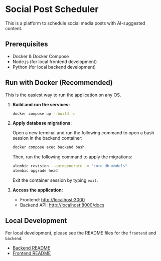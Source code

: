 # Social Post Scheduler

This is a platform to schedule social media posts with AI-suggested content.

## Prerequisites

- Docker & Docker Compose
- Node.js (for local frontend development)
- Python (for local backend development)

## Run with Docker (Recommended)

This is the easiest way to run the application on any OS.

1.  **Build and run the services:**

    ```bash
    docker compose up --build -d
    ```

2.  **Apply database migrations:**

    Open a new terminal and run the following command to open a bash session in the backend container:

    ```bash
    docker compose exec backend bash
    ```

    Then, run the following command to apply the migrations:

    ```bash
    alembic revision --autogenerate -m "core db models"
    alembic upgrade head
    ```

    Exit the container session by typing `exit`.

3.  **Access the application:**

    -   Frontend: [http://localhost:3000](http://localhost:3000)
    -   Backend API: [http://localhost:8000/docs](http://localhost:8000/docs)

## Local Development

For local development, please see the README files for the `frontend` and `backend`.

-   [Backend README](./backend/README.md)
-   [Frontend README](./frontend/README.md)
